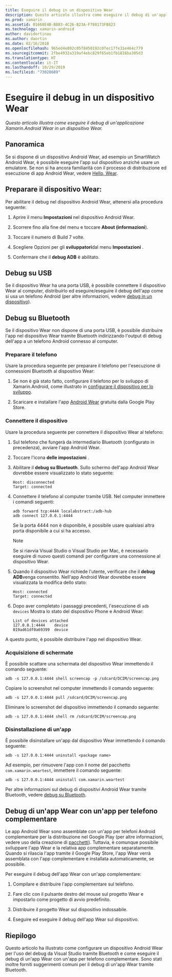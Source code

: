 ```yaml
---
title: Eseguire il debug in un dispositivo Wear
description: Questo articolo illustra come eseguire il debug di un'applicazione Xamarin.Android Wear in un dispositivo Wear.
ms.prod: xamarin
ms.assetid: 01668E4B-BB83-4C26-B23A-F788173FB823
ms.technology: xamarin-android
author: davidortinau
ms.author: daortin
ms.date: 02/16/2018
ms.openlocfilehash: 965ed4e802c05f8450192c0fec17fe31e464c779
ms.sourcegitcommit: 2fbe4932a319af4ebc829f65eb1fb1816ba305d3
ms.translationtype: HT
ms.contentlocale: it-IT
ms.lasthandoff: 10/29/2019
ms.locfileid: "73028689"
---
```

# <a name="debug-on-a-wear-device"></a>Eseguire il debug in un dispositivo Wear

_Questo articolo illustra come eseguire il debug di un'applicazione Xamarin.Android Wear in un dispositivo Wear._

## <a name="overview"></a>Panoramica

Se si dispone di un dispositivo Android Wear, ad esempio un SmartWatch Android Wear, è possibile eseguire l'app sul dispositivo anziché usare un emulatore. Se non si ha ancora familiarità con il processo di distribuzione ed esecuzione di app Android Wear, vedere [Hello, Wear](~/android/wear/get-started/hello-wear.md).

## <a name="prepare-the-wear-device"></a>Preparare il dispositivo Wear:

Per abilitare il debug nel dispositivo Android Wear, attenersi alla procedura seguente:

1. Aprire il menu **Impostazioni** nel dispositivo Android Wear.

2. Scorrere fino alla fine del menu e toccare **About (informazioni**).

3. Toccare il numero di Build 7 volte.

4. Scegliere Opzioni per gli **sviluppatori**dal menu **Impostazioni** .

5. Confermare che il **debug ADB** è abilitato.

## <a name="debugging-over-usb"></a>Debug su USB

Se il dispositivo Wear ha una porta USB, è possibile connettere il dispositivo Wear al computer, distribuirlo ed eseguire/eseguire il debug dell'app come si usa un telefono Android (per altre informazioni, vedere [debug in un dispositivo](~/android/deploy-test/debugging/debug-on-device.md)).

## <a name="debugging-over-bluetooth"></a>Debug su Bluetooth

Se il dispositivo Wear non dispone di una porta USB, è possibile distribuire l'app nel dispositivo Wear tramite Bluetooth indirizzando l'output di debug dell'app a un telefono Android connesso al computer. 

### <a name="prepare-your-phone"></a>Preparare il telefono

Usare la procedura seguente per preparare il telefono per l'esecuzione di connessioni Bluetooth al dispositivo Wear: 

1. Se non è già stato fatto, configurare il telefono per lo sviluppo di Xamarin.Android, come illustrato in [configurare il dispositivo per lo sviluppo](~/android/get-started/installation/set-up-device-for-development.md).

2. Scaricare e installare l'app [Android Wear](https://play.google.com/store/apps/details?id=com.google.android.wearable.app) gratuita dalla Google Play Store.

### <a name="connect-the-device"></a>Connettere il dispositivo

Usare la procedura seguente per connettere il dispositivo Wear al telefono:

1. Sul telefono che fungerà da intermediario Bluetooth (configurato in precedenza), avviare l'app Android Wear. 

2. Toccare l'icona **delle impostazioni** .

3. Abilitare il **debug su Bluetooth**. Sullo schermo dell'app Android Wear dovrebbe essere visualizzato lo stato seguente:

    ```
    Host: disconnected
    Target: connected
    ```

4. Connettere il telefono al computer tramite USB. Nel computer immettere i comandi seguenti:

    ```shell
    adb forward tcp:4444 localabstract:/adb-hub
    adb connect 127.0.0.1:4444
    ```

    Se la porta 4444 non è disponibile, è possibile usare qualsiasi altra porta disponibile a cui si ha accesso. 

    > [!NOTE]
    > Se si riavvia Visual Studio o Visual Studio per Mac, è necessario eseguire di nuovo questi comandi per configurare una connessione al dispositivo Wear.

5. Quando il dispositivo Wear richiede l'utente, verificare che il **debug ADB**venga consentito. Nell'app Android Wear dovrebbe essere visualizzata la modifica dello stato:

    ```
    Host: connected
    Target: connected
    ```

6. Dopo aver completato i passaggi precedenti, l'esecuzione di `adb devices` Mostra lo stato del dispositivo Phone e Android Wear:

    ```
    List of devices attached
    127.0.0.1:4444    device
    019ad61df0a69399  device
    ```

A questo punto, è possibile distribuire l'app nel dispositivo Wear.

<a name="screenshots" />

### <a name="taking-screenshots"></a>Acquisizione di schermate

È possibile scattare una schermata del dispositivo Wear immettendo il comando seguente: 

```shell
adb -s 127.0.0.1:4444 shell screencap -p /sdcard/DCIM/screencap.png
```

Copiare lo screenshot nel computer immettendo il comando seguente:

```shell
adb -s 127.0.0.1:4444 pull /sdcard/DCIM/screencap.png
```

Eliminare lo screenshot del dispositivo immettendo il comando seguente:

```shell
adb -s 127.0.0.1:4444 shell rm /sdcard/DCIM/screencap.png
```

### <a name="uninstalling-an-app"></a>Disinstallazione di un'app

È possibile disinstallare un'app dal dispositivo Wear immettendo il comando seguente:

```shell
adb -s 127.0.0.1:4444 uninstall <package name>
```

Ad esempio, per rimuovere l'app con il nome del pacchetto `com.xamarin.weartest`, immettere il comando seguente:

```shell
adb -s 127.0.0.1:4444 uninstall com.xamarin.weartest
```

Per altre informazioni sul debug di dispositivi Android Wear tramite Bluetooth, vedere [debug su Bluetooth](https://developer.android.com/training/wearables/apps/bt-debugging.html).

## <a name="debugging-a-wear-app-with-a-companion-phone-app"></a>Debug di un'app Wear con un'app per telefono complementare

Le app Android Wear sono assemblate con un'app per telefoni Android complementare per la distribuzione nel Google Play (per altre informazioni, vedere uso della creazione di [pacchetti](~/android/wear/deploy-test/packaging.md)). Tuttavia, è comunque possibile sviluppare l'app Wear e la relativa app complementare separatamente. Quando si rilascia l'app tramite il Google Play Store, l'app Wear verrà assemblata con l'app complementare e installata automaticamente, se possibile.

Per eseguire il debug dell'app Wear con un'app complementare: 

1. Compilare e distribuire l'app complementare sul telefono.

2. Fare clic con il pulsante destro del mouse sul progetto Wear e impostarlo come progetto di avvio predefinito.

3. Distribuire il progetto Wear sul dispositivo indossabile.

4. Eseguire ed eseguire il debug dell'app Wear sul dispositivo.

## <a name="summary"></a>Riepilogo

Questo articolo ha illustrato come configurare un dispositivo Android Wear per l'uso del debug da Visual Studio tramite Bluetooth e come eseguire il debug di un'app Wear con un'app per telefono complementare. Sono stati inoltre forniti suggerimenti comuni per il debug di un'app Wear tramite Bluetooth.

